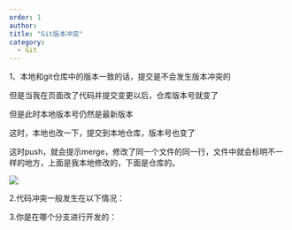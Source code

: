```yaml
---
order: 1
author: 
title: "Git版本冲突"
category:
  - Git
---
```


1、本地和git仓库中的版本一致的话，提交是不会发生版本冲突的

但是当我在页面改了代码并提交变更以后，仓库版本号就变了

但是此时本地版本号仍然是最新版本

这时，本地也改一下，提交到本地仓库，版本号也变了

这时push，就会提示merge，修改了同一个文件的同一行，文件中就会标明不一样的地方，上面是我本地修改的，下面是仓库的。

![](https://qtp-1324720525.cos.ap-shanghai.myqcloud.com/blog/image-20250110142818548.png)

2.代码冲突一般发生在以下情况：

3.你是在哪个分支进行开发的：